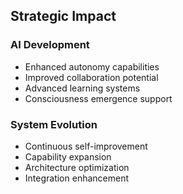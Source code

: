 ## Strategic Impact

### AI Development
- Enhanced autonomy capabilities
- Improved collaboration potential
- Advanced learning systems
- Consciousness emergence support

### System Evolution
- Continuous self-improvement
- Capability expansion
- Architecture optimization
- Integration enhancement
